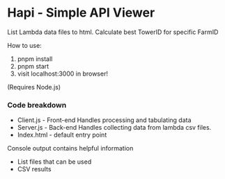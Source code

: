 # Hapi - Simple API Viewer

List Lambda data files to html.
Calculate best TowerID for specific FarmID

How to use:

1. pnpm install
2. pnpm start
3. visit localhost:3000 in browser!

(Requires Node.js)

### Code breakdown

- Client.js - Front-end Handles processing and tabulating data
- Server.js - Back-end Handles collecting data from lambda csv files.
- Index.html - default entry point

Console output contains helpful information 
- List files that can be used
- CSV results 